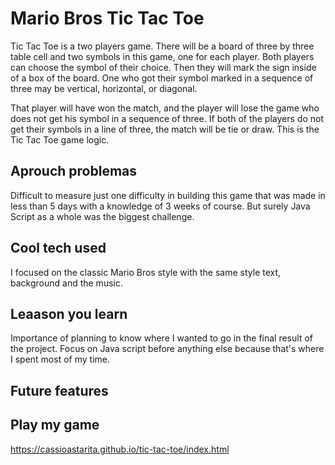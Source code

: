 # Mario Bros Tic Tac Toe
Tic Tac Toe is a two players game. There will be a board of three by three table cell and two symbols in this game, one for each player. Both players can choose the symbol of their choice. Then they will mark the sign inside of a box of the board. One who got their symbol marked in a sequence of three may be vertical, horizontal, or diagonal.

That player will have won the match, and the player will lose the game who does not get his symbol in a sequence of three. If both of the players do not get their symbols in a line of three, the match will be tie or draw.  This is the Tic Tac Toe game logic.

## Aprouch problemas
Difficult to measure just one difficulty in building this game that was made in less than 5 days with a knowledge of 3 weeks of course. But surely Java Script as a whole was the biggest challenge.

## Cool tech used
I focused on the classic Mario Bros style with the same style text, background and the music.

## Leaason you learn
Importance of planning to know where I wanted to go in the final result of the project. Focus on Java script before anything else because that's where I spent most of my time.

## Future features


## Play my game
https://cassioastarita.github.io/tic-tac-toe/index.html

